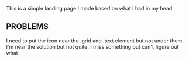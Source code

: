This is a simple landing page I made based on what I had in my head

## PROBLEMS

I need to put the icon near the .grid and .text element but not under them. I'm near the solution but not quite. I miss something but can't figure out what
